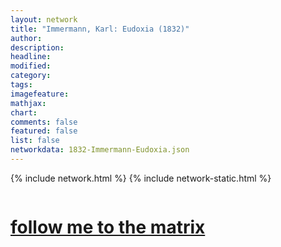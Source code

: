 ```yaml
---
layout: network
title: "Immermann, Karl: Eudoxia (1832)"
author:
description:
headline:
modified:
category:
tags: 
imagefeature: 
mathjax: 
chart: 
comments: false
featured: false
list: false
networkdata: 1832-Immermann-Eudoxia.json
---
```

{% include network.html %}
{% include network-static.html %}
<div class="row">
  <div class="small-5 small-centered columns"><a href="/matrix167"><h1>follow me to the matrix</h1></a>
</div>
</div>
